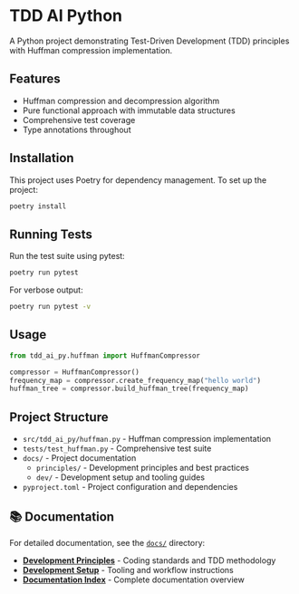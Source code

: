 # TDD AI Python

A Python project demonstrating Test-Driven Development (TDD) principles with Huffman compression implementation.

## Features

- Huffman compression and decompression algorithm
- Pure functional approach with immutable data structures
- Comprehensive test coverage
- Type annotations throughout

## Installation

This project uses Poetry for dependency management. To set up the project:

```bash
poetry install
```

## Running Tests

Run the test suite using pytest:

```bash
poetry run pytest
```

For verbose output:

```bash
poetry run pytest -v
```

## Usage

```python
from tdd_ai_py.huffman import HuffmanCompressor

compressor = HuffmanCompressor()
frequency_map = compressor.create_frequency_map("hello world")
huffman_tree = compressor.build_huffman_tree(frequency_map)
```

## Project Structure

- `src/tdd_ai_py/huffman.py` - Huffman compression implementation
- `tests/test_huffman.py` - Comprehensive test suite
- `docs/` - Project documentation
  - `principles/` - Development principles and best practices
  - `dev/` - Development setup and tooling guides
- `pyproject.toml` - Project configuration and dependencies

## 📚 Documentation

For detailed documentation, see the [`docs/`](./docs/) directory:

- **[Development Principles](./docs/principles/)** - Coding standards and TDD methodology
- **[Development Setup](./docs/dev/)** - Tooling and workflow instructions
- **[Documentation Index](./docs/README.md)** - Complete documentation overview
